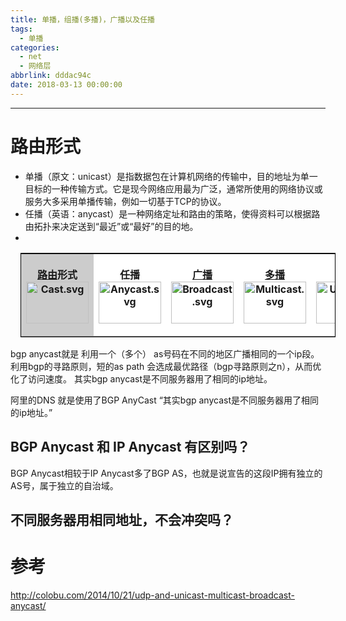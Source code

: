 ```yaml
---
title: 单播，组播(多播)，广播以及任播
tags:
  - 单播
categories:
  - net
  - 网络层
abbrlink: dddac94c
date: 2018-03-13 00:00:00
---
```

---


# 路由形式

- 单播（原文：unicast）是指数据包在计算机网络的传输中，目的地址为单一目标的一种传输方式。它是现今网络应用最为广泛，通常所使用的网络协议或服务大多采用单播传输，例如一切基于TCP的协议。
- 任播（英语：anycast）是一种网络定址和路由的策略，使得资料可以根据路由拓扑来决定送到“最近”或“最好”的目的地。
- 

<table style="background-color:white; float:center; margin:1em; border:thin solid black; clear:both; text-align:center;"><tbody><tr><th style="background-color:#CCCCCC; border-bottom:thin solid gray;"><p><a href="https://zh.wikipedia.org/wiki/%E8%B7%AF%E7%94%B1" title="路由">路由</a>形式<br /> <a class="image" href="https://zh.wikipedia.org/wiki/File:Cast.svg"><img alt="Cast.svg" data-file-height="750" data-file-width="1125" height="67" src="//upload.wikimedia.org/wikipedia/commons/thumb/c/cf/Cast.svg/100px-Cast.svg.png" srcset="//upload.wikimedia.org/wikipedia/commons/thumb/c/cf/Cast.svg/150px-Cast.svg.png 1.5x, //upload.wikimedia.org/wikipedia/commons/thumb/c/cf/Cast.svg/200px-Cast.svg.png 2x" width="100" /></a></p></th><th style="margin:1em; border-bottom:thin solid gray;"><p><a class="mw-selflink selflink">任播</a><br /> <a class="image" href="https://zh.wikipedia.org/wiki/File:Anycast.svg"><img alt="Anycast.svg" data-file-height="750" data-file-width="1125" height="67" src="//upload.wikimedia.org/wikipedia/commons/thumb/4/43/Anycast.svg/100px-Anycast.svg.png" srcset="//upload.wikimedia.org/wikipedia/commons/thumb/4/43/Anycast.svg/150px-Anycast.svg.png 1.5x, //upload.wikimedia.org/wikipedia/commons/thumb/4/43/Anycast.svg/200px-Anycast.svg.png 2x" width="100" /></a></p></th><th style="margin:1em; border-bottom:thin solid gray;"><p><a href="https://zh.wikipedia.org/wiki/%E5%BB%A3%E6%92%AD_(%E7%B6%B2%E8%B7%AF)" title="广播 (网络)">广播</a><br /> <a class="image" href="https://zh.wikipedia.org/wiki/File:Broadcast.svg"><img alt="Broadcast.svg" data-file-height="750" data-file-width="1125" height="67" src="//upload.wikimedia.org/wikipedia/commons/thumb/d/dc/Broadcast.svg/100px-Broadcast.svg.png" srcset="//upload.wikimedia.org/wikipedia/commons/thumb/d/dc/Broadcast.svg/150px-Broadcast.svg.png 1.5x, //upload.wikimedia.org/wikipedia/commons/thumb/d/dc/Broadcast.svg/200px-Broadcast.svg.png 2x" width="100" /></a></p></th><th style="margin:1em; border-bottom:thin solid gray;"><p><a href="https://zh.wikipedia.org/wiki/%E5%A4%9A%E6%92%AD" title="多播">多播</a><br /> <a class="image" href="https://zh.wikipedia.org/wiki/File:Multicast.svg"><img alt="Multicast.svg" data-file-height="750" data-file-width="1125" height="67" src="//upload.wikimedia.org/wikipedia/commons/thumb/3/30/Multicast.svg/100px-Multicast.svg.png" srcset="//upload.wikimedia.org/wikipedia/commons/thumb/3/30/Multicast.svg/150px-Multicast.svg.png 1.5x, //upload.wikimedia.org/wikipedia/commons/thumb/3/30/Multicast.svg/200px-Multicast.svg.png 2x" width="100" /></a></p></th><th style="margin:1em; border-bottom:thin solid gray;"><p><a href="https://zh.wikipedia.org/wiki/%E5%96%AE%E6%92%AD" title="单播">单播</a><br /> <a class="image" href="https://zh.wikipedia.org/wiki/File:Unicast.svg"><img alt="Unicast.svg" data-file-height="750" data-file-width="1125" height="67" src="//upload.wikimedia.org/wikipedia/commons/thumb/7/75/Unicast.svg/100px-Unicast.svg.png" srcset="//upload.wikimedia.org/wikipedia/commons/thumb/7/75/Unicast.svg/150px-Unicast.svg.png 1.5x, //upload.wikimedia.org/wikipedia/commons/thumb/7/75/Unicast.svg/200px-Unicast.svg.png 2x" width="100" /></a></p></th><th style="margin:1em;"><p><a href="https://zh.wikipedia.org/wiki/Geocast" title="Geocast">geocast</a><br /> <a class="image" href="https://zh.wikipedia.org/wiki/File:Geocast.svg"><img alt="Geocast.svg" data-file-height="750" data-file-width="1125" height="67" src="//upload.wikimedia.org/wikipedia/commons/thumb/6/6a/Geocast.svg/100px-Geocast.svg.png" srcset="//upload.wikimedia.org/wikipedia/commons/thumb/6/6a/Geocast.svg/150px-Geocast.svg.png 1.5x, //upload.wikimedia.org/wikipedia/commons/thumb/6/6a/Geocast.svg/200px-Geocast.svg.png 2x" width="100" /></a></p></th></tr></tbody></table>


bgp anycast就是
利用一个（多个） as号码在不同的地区广播相同的一个ip段。
利用bgp的寻路原则，短的as path 会选成最优路径（bgp寻路原则之n），从而优化了访问速度。
其实bgp anycast是不同服务器用了相同的ip地址。


阿里的DNS 就是使用了BGP AnyCast
“其实bgp anycast是不同服务器用了相同的ip地址。”

## BGP Anycast 和 IP Anycast  有区别吗？
BGP Anycast相较于IP Anycast多了BGP AS，也就是说宣告的这段IP拥有独立的AS号，属于独立的自治域。


## 不同服务器用相同地址，不会冲突吗？


# 参考

http://colobu.com/2014/10/21/udp-and-unicast-multicast-broadcast-anycast/
